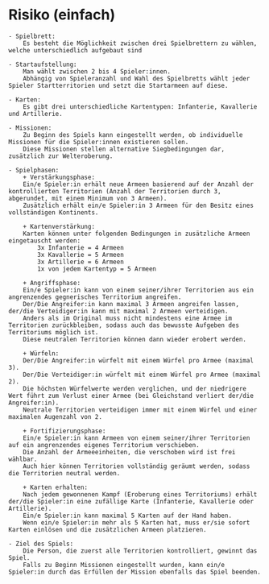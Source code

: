# Risiko (einfach)

    - Spielbrett:
        Es besteht die Möglichkeit zwischen drei Spielbrettern zu wählen, welche unterschiedlich aufgebaut sind

    - Startaufstellung:
        Man wählt zwischen 2 bis 4 Spieler:innen.
        Abhängig von Spieleranzahl und Wahl des Spielbretts wählt jeder Spieler Startterritorien und setzt die Startarmeen auf diese.

    - Karten:
        Es gibt drei unterschiedliche Kartentypen: Infanterie, Kavallerie und Artillerie.

    - Missionen:
        Zu Beginn des Spiels kann eingestellt werden, ob individuelle Missionen für die Spieler:innen existieren sollen.
        Diese Missionen stellen alternative Siegbedingungen dar, zusätzlich zur Welteroberung.

    - Spielphasen:
        + Verstärkungsphase:
        Ein/e Spieler:in erhält neue Armeen basierend auf der Anzahl der kontrollierten Territorien (Anzahl der Territorien durch 3, abgerundet, mit einem Minimum von 3 Armeen).
        Zusätzlich erhält ein/e Spieler:in 3 Armeen für den Besitz eines vollständigen Kontinents.

        + Kartenverstärkung:
        Karten können unter folgenden Bedingungen in zusätzliche Armeen eingetauscht werden:
            3x Infanterie = 4 Armeen
            3x Kavallerie = 5 Armeen
            3x Artillerie = 6 Armeen
            1x von jedem Kartentyp = 5 Armeen

        + Angriffsphase:
        Ein/e Spieler:in kann von einem seiner/ihrer Territorien aus ein angrenzendes gegnerisches Territorium angreifen.
        Der/Die Angreifer:in kann maximal 3 Armeen angreifen lassen, der/die Verteidiger:in kann mit maximal 2 Armeen verteidigen.
        Anders als im Original muss nicht mindestens eine Armee im Territorien zurückbleiben, sodass auch das bewusste Aufgeben des Territoriums möglich ist.
        Diese neutralen Territorien können dann wieder erobert werden.

        + Würfeln:
        Der/Die Angreifer:in würfelt mit einem Würfel pro Armee (maximal 3).
        Der/Die Verteidiger:in würfelt mit einem Würfel pro Armee (maximal 2).
        Die höchsten Würfelwerte werden verglichen, und der niedrigere Wert führt zum Verlust einer Armee (bei Gleichstand verliert der/die Angreifer:in).
        Neutrale Territorien verteidigen immer mit einem Würfel und einer maximalen Augenzahl von 2.

        + Fortifizierungsphase:
        Ein/e Spieler:in kann Armeen von einem seiner/ihrer Territorien auf ein angrenzendes eigenes Territorium verschieben.
        Die Anzahl der Armeeeinheiten, die verschoben wird ist frei wählbar.
        Auch hier können Territorien vollständig geräumt werden, sodass die Territorien neutral werden.

        + Karten erhalten:
        Nach jedem gewonnenen Kampf (Eroberung eines Territoriums) erhält der/die Spieler:in eine zufällige Karte (Infanterie, Kavallerie oder Artillerie).
        Ein/e Spieler:in kann maximal 5 Karten auf der Hand haben. 
        Wenn ein/e Spieler:in mehr als 5 Karten hat, muss er/sie sofort Karten einlösen und die zusätzlichen Armeen platzieren.

    - Ziel des Spiels:
        Die Person, die zuerst alle Territorien kontrolliert, gewinnt das Spiel.
        Falls zu Beginn Missionen eingestellt wurden, kann ein/e Spieler:in durch das Erfüllen der Mission ebenfalls das Spiel beenden. 
